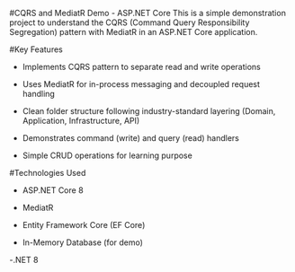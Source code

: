 #CQRS and MediatR Demo - ASP.NET Core
This is a simple demonstration project to understand the CQRS (Command Query Responsibility Segregation) pattern with MediatR in an ASP.NET Core application.

#Key Features
- Implements CQRS pattern to separate read and write operations

- Uses MediatR for in-process messaging and decoupled request handling

- Clean folder structure following industry-standard layering (Domain, Application, Infrastructure, API)

- Demonstrates command (write) and query (read) handlers

- Simple CRUD operations for learning purpose

#Technologies Used
- ASP.NET Core 8

- MediatR

- Entity Framework Core (EF Core)

- In-Memory Database (for demo)

-.NET 8
